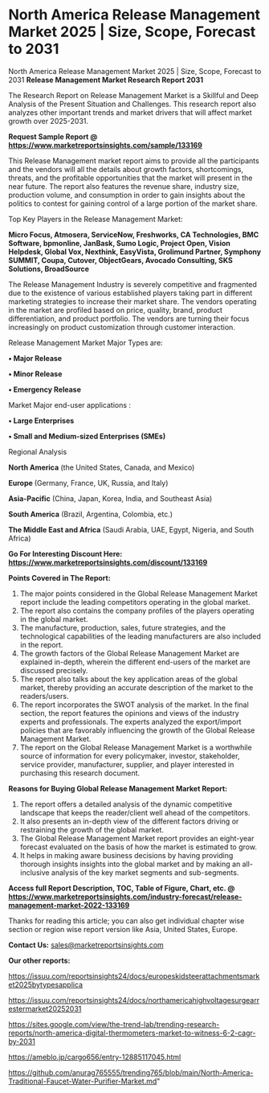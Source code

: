 # North America Release Management Market 2025 | Size, Scope, Forecast to 2031
North America Release Management Market 2025 | Size, Scope, Forecast to 2031
<strong>Release Management Market Research Report 2031</strong>

The Research Report on Release Management Market is a Skillful and Deep Analysis of the Present Situation and Challenges. This research report also analyzes other important trends and market drivers that will affect market growth over 2025-2031.

<strong>Request Sample Report @ <a href=https://www.marketreportsinsights.com/sample/133169>https://www.marketreportsinsights.com/sample/133169</a></strong>

This Release Management market report aims to provide all the participants and the vendors will all the details about growth factors, shortcomings, threats, and the profitable opportunities that the market will present in the near future. The report also features the revenue share, industry size, production volume, and consumption in order to gain insights about the politics to contest for gaining control of a large portion of the market share.

Top Key Players in the Release Management Market:

<strong>Micro Focus, Atmosera, ServiceNow, Freshworks, CA Technologies, BMC Software, bpmonline, JanBask, Sumo Logic, Project Open, Vision Helpdesk, Global Vox, Nexthink, EasyVista, Grolimund  Partner, Symphony SUMMIT, Coupa, Cutover, ObjectGears, Avocado Consulting, SKS Solutions, BroadSource</strong>

The Release Management Industry is severely competitive and fragmented due to the existence of various established players taking part in different marketing strategies to increase their market share. The vendors operating in the market are profiled based on price, quality, brand, product differentiation, and product portfolio. The vendors are turning their focus increasingly on product customization through customer interaction.

Release Management Market Major Types are:

<strong>• Major Release

• Minor Release

• Emergency Release</strong>

Market Major end-user applications :

<strong>• Large Enterprises

• Small and Medium-sized Enterprises (SMEs)</strong>

Regional Analysis

</u><strong><b>North America</b></strong> (the United States, Canada, and Mexico)

<strong><b>Europe </b></strong>(Germany, France, UK, Russia, and Italy)

<strong><b>Asia-Pacific</b></strong> (China, Japan, Korea, India, and Southeast Asia)

<strong><b>South America</b></strong> (Brazil, Argentina, Colombia, etc.)

<strong><b>The Middle East and Africa</b></strong> (Saudi Arabia, UAE, Egypt, Nigeria, and South Africa)

<strong>Go For Interesting Discount Here: <a href=https://www.marketreportsinsights.com/discount/133169>https://www.marketreportsinsights.com/discount/133169</a></strong>

<strong>Points Covered in The Report:</strong>
<ol>
  <li>The major points considered in the Global Release Management Market report include the leading competitors operating in the global market.</li>
  <li>The report also contains the company profiles of the players operating in the global market.</li>
  <li>The manufacture, production, sales, future strategies, and the technological capabilities of the leading manufacturers are also included in the report.</li>
  <li>The growth factors of the Global Release Management Market are explained in-depth, wherein the different end-users of the market are discussed precisely.</li>
  <li>The report also talks about the key application areas of the global market, thereby providing an accurate description of the market to the readers/users.</li>
  <li>The report incorporates the SWOT analysis of the market. In the final section, the report features the opinions and views of the industry experts and professionals. The experts analyzed the export/import policies that are favorably influencing the growth of the Global Release Management Market.</li>
  <li>The report on the Global Release Management Market is a worthwhile source of information for every policymaker, investor, stakeholder, service provider, manufacturer, supplier, and player interested in purchasing this research document.</li>
</ol>
<strong>Reasons for Buying Global Release Management Market Report:</strong>

<ol>
  <li>The report offers a detailed analysis of the dynamic competitive landscape that keeps the reader/client well ahead of the competitors.</li>
  <li>It also presents an in-depth view of the different factors driving or restraining the growth of the global market.</li>
  <li>The Global Release Management Market report provides an eight-year forecast evaluated on the basis of how the market is estimated to grow.</li>
  <li>It helps in making aware business decisions by having providing thorough insights insights into the global market and by making an all-inclusive analysis of the key market segments and sub-segments.</li>
</ol>
<strong>Access full Report Description, TOC, Table of Figure, Chart, etc. @ <a href=https://www.marketreportsinsights.com/industry-forecast/release-management-market-2022-133169>https://www.marketreportsinsights.com/industry-forecast/release-management-market-2022-133169</a></strong>


Thanks for reading this article; you can also get individual chapter wise section or region wise report version like Asia, United States, Europe.

<strong>Contact Us:</strong>
sales@marketreportsinsights.com

<strong>Our other reports:</strong>

<a href=https://issuu.com/reportsinsights24/docs/europeskidsteerattachmentsmarket2025bytypesapplica>https://issuu.com/reportsinsights24/docs/europeskidsteerattachmentsmarket2025bytypesapplica</a>

<a href=https://issuu.com/reportsinsights24/docs/northamericahighvoltagesurgearrestermarket20252031>https://issuu.com/reportsinsights24/docs/northamericahighvoltagesurgearrestermarket20252031</a>

<a href=https://sites.google.com/view/the-trend-lab/trending-research-reports/north-america-digital-thermometers-market-to-witness-6-2-cagr-by-2031>https://sites.google.com/view/the-trend-lab/trending-research-reports/north-america-digital-thermometers-market-to-witness-6-2-cagr-by-2031</a>

<a href=https://ameblo.jp/cargo656/entry-12885117045.html>https://ameblo.jp/cargo656/entry-12885117045.html</a>

<a href=https://github.com/anurag765555/trending765/blob/main/North-America-Traditional-Faucet-Water-Purifier-Market.md>https://github.com/anurag765555/trending765/blob/main/North-America-Traditional-Faucet-Water-Purifier-Market.md</a>"
